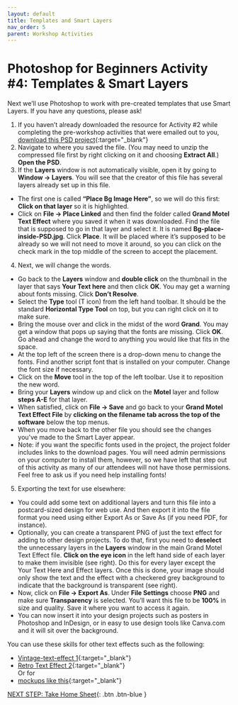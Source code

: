 ```yaml
---
layout: default
title: Templates and Smart Layers
nav_order: 5
parent: Workshop Activities
---
```

# Photoshop for Beginners Activity #4: Templates & Smart Layers
Next we’ll use Photoshop to work with pre-created templates that use Smart Layers. If you have any questions, please ask!

1. If you haven’t already downloaded the resource for Activity #2 while completing the pre-workshop activities that were emailed out to you, [download this PSD project](https://graphicburger.com/grand-motel-text-effect/){:target="_blank"}
2. Navigate to where you saved the file. (You may need to unzip the compressed file first by right clicking on it and choosing **Extract All**.) **Open the PSD**.
3. If the **Layers** window is not automatically visible, open it by going to **Window -> Layers**. You will see that the creator of this file has several layers already set up in this file. 
  - The first one is called **“Place Bg Image Here”**, so we will do this first: **Click on that layer** so it is highlighted.
  - Click on **File -> Place Linked** and then find the folder called **Grand Motel Text Effect** where you saved it when it was downloaded. Find the file that is supposed to go in that layer and select it. It is named **Bg-place-inside-PSD.jpg**. Click **Place**. It will be placed where it’s supposed to be already so we will not need to move it around, so you can click on the check mark in the top middle of the screen to accept the placement.
4. Next, we will change the words.
  - Go back to the **Layers** window and **double click** on the thumbnail in the layer that says **Your Text here** and then click **OK**. You may get a warning about fonts missing. Click **Don’t Resolve**.
  - Select the **Type** tool (T icon) from the left hand toolbar. It should be the standard **Horizontal Type Tool** on top, but you can right click on it to make sure.
  - Bring the mouse over and click in the midst of the word **Grand**. You may get a window that pops up saying that the fonts are missing. Click **OK**. Go ahead and change the word to anything you would like that fits in the space.
  - At the top left of the screen there is a drop-down menu to change the fonts. Find another script font that is installed on your computer. Change the font size if necessary.
  - Click on the **Move** tool in the top of the left toolbar. Use it to reposition the new word.
  - Bring your **Layers** window up and click on the **Motel** layer and follow **steps A-E** for that layer.
  - When satisfied, click on **File -> Save** and go back to your **Grand Motel Text Effect File** by **clicking on the filename tab across the top of the software** below the top menus.
  - When you move back to the other file you should see the changes you've made to the Smart Layer appear.
  - Note: if you want the specific fonts used in the project, the project folder includes links to the download pages. You will need admin permissions on your computer to install them, however, so we have left that step out of this activity as many of our attendees will not have those permissions. Feel free to ask us if you need help installing fonts!
5. Exporting the text for use elsewhere:
  - You could add some text on additional layers and turn this file into a postcard-sized design for web use. And then export it into the file format you need using either Export As or Save As (if you need PDF, for instance).
  - Optionally, you can create a transparent PNG of just the text effect for adding to other design projects. To do that, first you need to **deselect** the unnecessary layers in the **Layers** window in the main Grand Motel Text Effect file. **Click on the eye icon** in the left hand side of each layer to make them invisible (see right). Do this for every layer except the Your Text Here and Effect layers. Once this is done, your image should only show the text and the effect with a checkered grey background to indicate that the background is transparent (see right).
  - Now, click on **File -> Export As**. Under **File Settings** choose **PNG** and make sure **Transparency** is selected. You’ll want this file to be **100%** in size and quality. Save it where you want to access it again.
  - You can now insert it into your design projects such as posters in Photoshop and InDesign, or in easy to use design tools like Canva.com and it will sit over the background. 


You can use these skills for other text effects such as the following:
- [Vintage-text-effect 1](https://www.graphicsfuel.com/2019/10/vintage-text-effect/){:target="_blank"}
- [Retro Text Effect 2](https://www.graphicsfuel.com/2018/07/80s-retro-text-effect/){:target="_blank"}<br>
Or for<br>
- [mockups like this](https://www.graphicsfuel.com/2018/04/letter-quotes-board-mockup/){:target="_blank"}

[NEXT STEP: Take Home Sheet](take-home.html){: .btn .btn-blue }
